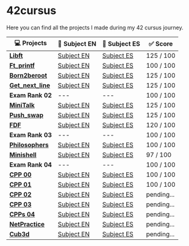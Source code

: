 # 42cursus
Here you can find all the projects I made during my 42 cursus journey. 

| 💻 Projects | 📄 Subject EN | 📄 Subject ES | ✅ Score |
|------|-------|----------|--------|
|[**Libft**](https://github.com/MGuardia10/42cursus_libft) | [Subject EN](https://github.com/MGuardia10/42cursus/tree/main/subjects/en/libft_subject_en.pdf) | [Subject ES](https://github.com/MGuardia10/42cursus/tree/main/subjects/es/libft_subject_es.pdf) | 125 / 100 |
| [**Ft_printf**](https://github.com/MGuardia10/42cursus_printf) | [Subject EN](https://github.com/MGuardia10/42cursus/tree/main/subjects/en/printf_subject_en.pdf) | [Subject ES](https://github.com/MGuardia10/42cursus/tree/main/subjects/es/printf_subject_es.pdf) | 100 / 100 |
| [**Born2beroot**](https://github.com/MGuardia10/42cursus_Born2beroot) | [Subject EN](https://github.com/MGuardia10/42cursus/tree/main/subjects/en/b2r_subject_en.pdf) | [Subject ES](https://github.com/MGuardia10/42cursus/tree/main/subjects/es/b2r_subject_es.pdf) | 125 / 100 |
| [**Get_next_line**](https://github.com/MGuardia10/42cursus_get_next_line) | [Subject EN](https://github.com/MGuardia10/42cursus/tree/main/subjects/en/gnl_subject_en.pdf) | [Subject ES](https://github.com/MGuardia10/42cursus/tree/main/subjects/es/gnl_subject_es.pdf) | 125 / 100 |
| **Exam Rank 02** | --- | --- | 100 / 100 |
| [**MiniTalk**](https://github.com/MGuardia10/42cursus_minitalk) | [Subject EN](https://github.com/MGuardia10/42cursus/tree/main/subjects/en/minitalk_subject_en.pdf) | [Subject ES](https://github.com/MGuardia10/42cursus/tree/main/subjects/es/minitalk_subject_es.pdf) | 125 / 100 |
| [**Push_swap**](https://github.com/MGuardia10/42cursus_push_swap) | [Subject EN](https://github.com/MGuardia10/42cursus/tree/main/subjects/en/push_swap_subject_en.pdf) | [Subject ES](https://github.com/MGuardia10/42cursus/tree/main/subjects/es/push_swap_subject_es.pdf) | 125 / 100 |
| [**FDF**](https://github.com/MGuardia10/42cursus_fdf) | [Subject EN](https://github.com/MGuardia10/42cursus/tree/main/subjects/en/fdf_subject_en.pdf) | [Subject ES](https://github.com/MGuardia10/42cursus/tree/main/subjects/es/fdf_subject_es.pdf) | 120 / 100 |
| **Exam Rank 03** | --- | --- | 100 / 100 |
| [**Philosophers**](https://github.com/MGuardia10/42cursus_philosophers) | [Subject EN](https://github.com/MGuardia10/42cursus/tree/main/subjects/en/philo_subject_en.pdf) | [Subject ES](https://github.com/MGuardia10/42cursus/tree/main/subjects/es/philo_subject_es.pdf) | 100 / 100 |
| [**Minishell**](https://github.com/MGuardia10/42cursus_minishell) | [Subject EN](https://github.com/MGuardia10/42cursus/tree/main/subjects/en/minishell_subject_en.pdf) | [Subject ES](https://github.com/MGuardia10/42cursus/tree/main/subjects/es/minishell_subject_es.pdf) |  97 / 100 |
| **Exam Rank 04** | --- | --- | 100 / 100 |
| [**CPP 00**](https://github.com/MGuardia10/42cursus_CPP) | [Subject EN](https://github.com/MGuardia10/42cursus/tree/main/subjects/en/cpp0_subject_en.pdf) | [Subject ES](https://github.com/MGuardia10/42cursus/tree/main/subjects/en/cpp0_subject_es.pdf) | 100 / 100 |
| [**CPP 01**](https://github.com/MGuardia10/42cursus_CPP) | [Subject EN](https://github.com/MGuardia10/42cursus/tree/main/subjects/en/cpp1_subject_en.pdf) | [Subject ES](https://github.com/MGuardia10/42cursus/tree/main/subjects/en/cpp1_subject_en.pdf) | 100 / 100 |
| [**CPP 02**](https://github.com/MGuardia10/42cursus_CPP) | [Subject EN](https://github.com/MGuardia10/42cursus/tree/main/subjects/en/cpp2_subject_en.pdf) | [Subject ES](https://github.com/MGuardia10/42cursus/tree/main/subjects/en/cpp2_subject_en.pdf) | pending... |
| [**CPP 03**](https://github.com/MGuardia10/42cursus_CPP) | [Subject EN](https://github.com/MGuardia10/42cursus/tree/main/subjects/en/cpp3_subject_en.pdf) | [Subject ES](https://github.com/MGuardia10/42cursus/tree/main/subjects/en/cpp3_subject_en.pdf) | pending... |
| [**CPPs 04**](https://github.com/MGuardia10/42cursus_CPP) | [Subject EN](https://github.com/MGuardia10/42cursus/tree/main/subjects/en/cpp4_subject_en.pdf) | [Subject ES](https://github.com/MGuardia10/42cursus/tree/main/subjects/en/cpp4_subject_en.pdf) | pending... |
| [**NetPractice**](https://github.com/MGuardia10/42cursus_netpractice) | [Subject EN](https://github.com/MGuardia10/42cursus/tree/main/subjects/en/netpractice_subject_en.pdf) | [Subject ES](https://github.com/MGuardia10/42cursus/tree/main/subjects/en/netpractice_subject_en.pdf) | pending... |
| [**Cub3d**](https://github.com/MGuardia10/42cursus_cub3d) | [Subject EN](https://github.com/MGuardia10/42cursus/tree/main/subjects/en/cub3d_subject_en.pdf) | [Subject ES](https://github.com/MGuardia10/42cursus/tree/main/subjects/en/cub3d_subject_en.pdf) | pending... |

